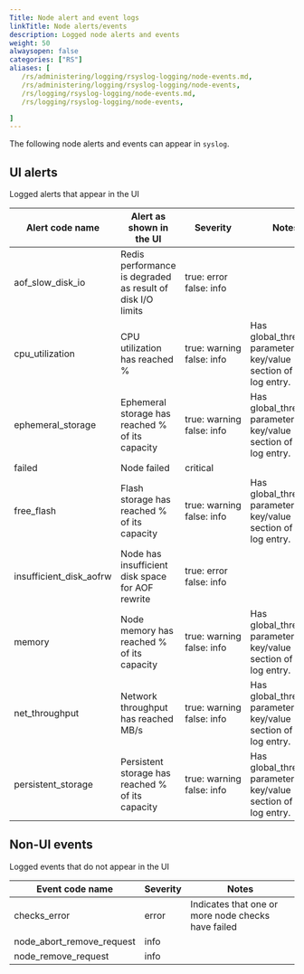```yaml
---
Title: Node alert and event logs
linkTitle: Node alerts/events
description: Logged node alerts and events
weight: 50
alwaysopen: false
categories: ["RS"]
aliases: [
   /rs/administering/logging/rsyslog-logging/node-events.md,
   /rs/administering/logging/rsyslog-logging/node-events, 
   /rs/logging/rsyslog-logging/node-events.md,
   /rs/logging/rsyslog-logging/node-events, 

]
---
```


The following node alerts and events can appear in `syslog`.

## UI alerts

Logged alerts that appear in the UI

| Alert code name | Alert as shown in the UI | Severity | Notes |
|-----------------|--------------------------|----------|-------|
aof_slow_disk_io | Redis performance is degraded as result of disk I/O limits | true:&nbsp;error<br />false: info | 
cpu_utilization | CPU utilization has reached <threshold>% | true:&nbsp;warning<br />false: info | Has global_threshold parameter in the key/value section of the log entry.
ephemeral_storage | Ephemeral storage has reached <threshold>% of its capacity | true:&nbsp;warning<br />false: info | Has global_threshold parameter in the key/value section of the log entry. |
failed | Node failed | critical |  
free_flash | Flash storage has reached <threshold>% of its capacity | true:&nbsp;warning<br />false: info | Has global_threshold parameter in the key/value section of the log entry.
insufficient_disk_aofrw | Node has insufficient disk space for AOF rewrite | true:&nbsp;error<br />false: info |  
memory | Node memory has reached <threshold>% of its capacity | true:&nbsp;warning<br />false: info | Has global_threshold parameter in the key/value section of the log entry. |
net_throughput | Network throughput has reached <threshold>MB/s | true:&nbsp;warning<br />false: info | Has global_threshold parameter in the key/value section of the log entry. |
persistent_storage | Persistent storage has reached <threshold>% of its capacity | true:&nbsp;warning<br />false: info | Has global_threshold parameter in the key/value section of the log entry. |

## Non-UI events

Logged events that do not appear in the UI

| Event code name | Severity | Notes |
|-----------------|----------|-------|
| checks_error | error | Indicates that one or more node checks have failed |
| node_abort_remove_request | info |  |
| node_remove_request | info |  |